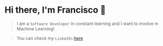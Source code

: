 # Hi there, I'm **Francisco** 👋
> I am a `Software Developer` in constant learning and I want to involve in Machine Learning!


> You can check my `LinkedIn` [here](https://www.linkedin.com/in/francisco-arnoldo/)
